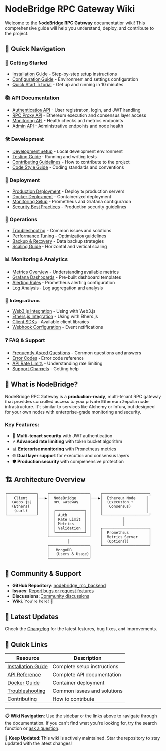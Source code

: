 # NodeBridge RPC Gateway Wiki

Welcome to the **NodeBridge RPC Gateway** documentation wiki! This comprehensive guide will help you understand, deploy, and contribute to the project.

## 🚀 Quick Navigation

### 📖 **Getting Started**

- [Installation Guide](Installation-Guide) - Step-by-step setup instructions
- [Configuration Guide](Configuration-Guide) - Environment and settings configuration
- [Quick Start Tutorial](Quick-Start-Tutorial) - Get up and running in 10 minutes

### 📚 **API Documentation**

- [Authentication API](Authentication-API) - User registration, login, and JWT handling
- [RPC Proxy API](RPC-Proxy-API) - Ethereum execution and consensus layer access
- [Monitoring API](Monitoring-API) - Health checks and metrics endpoints
- [Admin API](Admin-API) - Administrative endpoints and node health

### 🛠️ **Development**

- [Development Setup](Development-Setup) - Local development environment
- [Testing Guide](Testing-Guide) - Running and writing tests
- [Contributing Guidelines](Contributing-Guidelines) - How to contribute to the project
- [Code Style Guide](Code-Style-Guide) - Coding standards and conventions

### 🚀 **Deployment**

- [Production Deployment](Production-Deployment) - Deploy to production servers
- [Docker Deployment](Docker-Deployment) - Containerized deployment
- [Monitoring Setup](Monitoring-Setup) - Prometheus and Grafana configuration
- [Security Best Practices](Security-Best-Practices) - Production security guidelines

### 🔧 **Operations**

- [Troubleshooting](Troubleshooting) - Common issues and solutions
- [Performance Tuning](Performance-Tuning) - Optimization guidelines
- [Backup & Recovery](Backup-Recovery) - Data backup strategies
- [Scaling Guide](Scaling-Guide) - Horizontal and vertical scaling

### 📊 **Monitoring & Analytics**

- [Metrics Overview](Metrics-Overview) - Understanding available metrics
- [Grafana Dashboards](Grafana-Dashboards) - Pre-built dashboard templates
- [Alerting Rules](Alerting-Rules) - Prometheus alerting configuration
- [Log Analysis](Log-Analysis) - Log aggregation and analysis

### 🔌 **Integrations**

- [Web3.js Integration](Web3js-Integration) - Using with Web3.js
- [Ethers.js Integration](Ethersjs-Integration) - Using with Ethers.js
- [Client SDKs](Client-SDKs) - Available client libraries
- [Webhook Configuration](Webhook-Configuration) - Event notifications

### ❓ **FAQ & Support**

- [Frequently Asked Questions](FAQ) - Common questions and answers
- [Error Codes](Error-Codes) - Error code reference
- [API Rate Limits](API-Rate-Limits) - Understanding rate limiting
- [Support Channels](Support-Channels) - Getting help

## 🎯 **What is NodeBridge?**

NodeBridge RPC Gateway is a **production-ready**, multi-tenant RPC gateway that provides controlled access to your private Ethereum Sepolia node infrastructure. It's similar to services like Alchemy or Infura, but designed for your own nodes with enterprise-grade monitoring and security.

### Key Features:

- 🔐 **Multi-tenant security** with JWT authentication
- ⚡ **Advanced rate limiting** with token bucket algorithm
- 📊 **Enterprise monitoring** with Prometheus metrics
- 🌐 **Dual layer support** for execution and consensus layers
- 🛡️ **Production security** with comprehensive protection

## 🏗️ **Architecture Overview**

```
┌─────────────┐    ┌──────────────────┐    ┌─────────────────────┐
│   Client    │───▶│  NodeBridge      │───▶│  Ethereum Node     │
│  (Web3.js)  │    │  RPC Gateway     │    │  (Execution +      │
│  (Ethers)   │    │                  │    │   Consensus)       │
│   (curl)    │    │  ┌─────────────┐ │    │                    │
└─────────────┘    │  │ Auth        │ │    └─────────────────────┘
                   │  │ Rate Limit  │ │              │
                   │  │ Metrics     │ │              │
                   │  │ Validation  │ │    ┌─────────────────────┐
                   │  └─────────────┘ │    │  Prometheus         │
                   └──────────────────┘    │  Metrics Server     │
                            │              │  (Optional)         │
                   ┌──────────────────┐    └─────────────────────┘
                   │   MongoDB        │
                   │   (Users & Usage)│
                   └──────────────────┘
```

## 🤝 **Community & Support**

- **GitHub Repository**: [nodebridge_rpc_backend](https://github.com/NodeBridge-Africa/nodebridge_rpc_backend)
- **Issues**: [Report bugs or request features](https://github.com/NodeBridge-Africa/nodebridge_rpc_backend/issues)
- **Discussions**: [Community discussions](https://github.com/NodeBridge-Africa/nodebridge_rpc_backend/discussions)
- **Wiki**: You're here! 📍

## 📝 **Latest Updates**

Check the [Changelog](Changelog) for the latest features, bug fixes, and improvements.

## 🔄 **Quick Links**

| Resource                                 | Description                 |
| ---------------------------------------- | --------------------------- |
| [Installation Guide](Installation-Guide) | Complete setup instructions |
| [API Reference](API-Reference)           | Complete API documentation  |
| [Docker Guide](Docker-Deployment)        | Container deployment        |
| [Troubleshooting](Troubleshooting)       | Common issues and solutions |
| [Contributing](Contributing-Guidelines)  | How to contribute           |

---

**📋 Wiki Navigation**: Use the sidebar or the links above to navigate through the documentation. If you can't find what you're looking for, try the search function or [ask a question](https://github.com/NodeBridge-Africa/nodebridge_rpc_backend/discussions).

**🔄 Keep Updated**: This wiki is actively maintained. Star the repository to stay updated with the latest changes!

